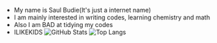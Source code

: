 - My name is Saul Budie(It's just a internet name)
- I am mainly interested in writing codes, learning chemistry and math
- Also I am BAD at tidying my codes 
- ILIKEKIDS
![GitHub Stats](https://github-readme-stats.vercel.app/api?username=SaulBudie&theme=radical)
![Top Langs](https://github-readme-stats.vercel.app/api/top-langs/?username=SaulBudie&theme=radical)
